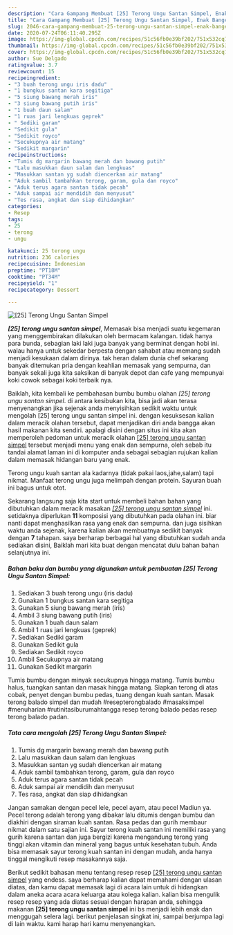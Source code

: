 ```yaml
---
description: "Cara Gampang Membuat [25] Terong Ungu Santan Simpel, Enak Banget"
title: "Cara Gampang Membuat [25] Terong Ungu Santan Simpel, Enak Banget"
slug: 2046-cara-gampang-membuat-25-terong-ungu-santan-simpel-enak-banget
date: 2020-07-24T06:11:40.295Z
image: https://img-global.cpcdn.com/recipes/51c56fb0e39bf202/751x532cq70/25-terong-ungu-santan-simpel-foto-resep-utama.jpg
thumbnail: https://img-global.cpcdn.com/recipes/51c56fb0e39bf202/751x532cq70/25-terong-ungu-santan-simpel-foto-resep-utama.jpg
cover: https://img-global.cpcdn.com/recipes/51c56fb0e39bf202/751x532cq70/25-terong-ungu-santan-simpel-foto-resep-utama.jpg
author: Sue Delgado
ratingvalue: 3.7
reviewcount: 15
recipeingredient:
- "3 buah terong ungu iris dadu"
- "1 bungkus santan kara segitiga"
- "5 siung bawang merah iris"
- "3 siung bawang putih iris"
- "1 buah daun salam"
- "1 ruas jari lengkuas geprek"
- " Sediki garam"
- "Sedikit gula"
- "Sedikit royco"
- "Secukupnya air matang"
- "Sedikit margarin"
recipeinstructions:
- "Tumis dg margarin bawang merah dan bawang putih"
- "Lalu masukkan daun salam dan lengkuas"
- "Masukkan santan yg sudah diencerkan air matang"
- "Aduk sambil tambahkan terong, garam, gula dan royco"
- "Aduk terus agara santan tidak pecah"
- "Aduk sampai air mendidih dan menyusut"
- "Tes rasa, angkat dan siap dihidangkan"
categories:
- Resep
tags:
- 25
- terong
- ungu

katakunci: 25 terong ungu 
nutrition: 236 calories
recipecuisine: Indonesian
preptime: "PT18M"
cooktime: "PT34M"
recipeyield: "1"
recipecategory: Dessert

---
```



![[25] Terong Ungu Santan Simpel](https://img-global.cpcdn.com/recipes/51c56fb0e39bf202/751x532cq70/25-terong-ungu-santan-simpel-foto-resep-utama.jpg)

<b><i>[25] terong ungu santan simpel</i></b>, Memasak bisa menjadi suatu kegemaran yang menggembirakan dilakukan oleh bermacam kalangan. tidak hanya para bunda, sebagian laki laki juga banyak yang berminat dengan hobi ini. walau hanya untuk sekedar berpesta dengan sahabat atau memang sudah menjadi kesukaan dalam dirinya. tak heran dalam dunia chef sekarang banyak ditemukan pria dengan keahlian memasak yang sempurna, dan banyak sekali juga kita saksikan di banyak depot dan cafe yang mempunyai koki cowok sebagai koki terbaik nya.

Baiklah, kita kembali ke pembahasan bumbu bumbu olahan <i>[25] terong ungu santan simpel</i>. di antara kesibukan kita, bisa jadi akan terasa menyenangkan jika sejenak anda menyisihkan sedikit waktu untuk mengolah [25] terong ungu santan simpel ini. dengan kesuksesan kalian dalam meracik olahan tersebut, dapat menjadikan diri anda bangga akan hasil makanan kita sendiri. apalagi disini dengan situs ini kita akan memperoleh pedoman untuk meracik olahan <u>[25] terong ungu santan simpel</u> tersebut menjadi menu yang enak dan sempurna, oleh sebab itu tandai alamat laman ini di komputer anda sebagai sebagian rujukan kalian dalam memasak hidangan baru yang enak.

Terong ungu kuah santan ala kadarnya (tidak pakai laos,jahe,salam) tapi nikmat. Manfaat terong ungu juga melimpah dengan protein. Sayuran buah ini bagus untuk otot.


Sekarang langsung saja kita start untuk membeli bahan bahan yang dibutuhkan dalam meracik masakan <u><i>[25] terong ungu santan simpel</i></u> ini. setidaknya diperlukan <b>11</b> komposisi yang dibutuhkan pada olahan ini. biar nanti dapat menghasilkan rasa yang enak dan sempurna. dan juga sisihkan waktu anda sejenak, karena kalian akan membuatnya sedikit banyak dengan <b>7</b> tahapan. saya berharap berbagai hal yang dibutuhkan sudah anda sediakan disini, Baiklah mari kita buat dengan mencatat dulu bahan bahan selanjutnya ini.

<!--inarticleads1-->

##### Bahan baku dan bumbu yang digunakan untuk pembuatan [25] Terong Ungu Santan Simpel:

1. Sediakan 3 buah terong ungu (iris dadu)
1. Gunakan 1 bungkus santan kara segitiga
1. Gunakan 5 siung bawang merah (iris)
1. Ambil 3 siung bawang putih (iris)
1. Gunakan 1 buah daun salam
1. Ambil 1 ruas jari lengkuas (geprek)
1. Sediakan  Sediki garam
1. Gunakan Sedikit gula
1. Sediakan Sedikit royco
1. Ambil Secukupnya air matang
1. Gunakan Sedikit margarin


Tumis bumbu dengan minyak secukupnya hingga matang. Tumis bumbu halus, tuangkan santan dan masak hingga matang. Siapkan terong di atas cobak, penyet dengan bumbu pedas, tuang dengan kuah santan. Masak terong balado simpel dan mudah #resepterongbalado #masaksimpel #menuharian #rutinitasiburumahtangga resep terong balado pedas resep terong balado padan. 

<!--inarticleads2-->

##### Tata cara mengolah [25] Terong Ungu Santan Simpel:

1. Tumis dg margarin bawang merah dan bawang putih
1. Lalu masukkan daun salam dan lengkuas
1. Masukkan santan yg sudah diencerkan air matang
1. Aduk sambil tambahkan terong, garam, gula dan royco
1. Aduk terus agara santan tidak pecah
1. Aduk sampai air mendidih dan menyusut
1. Tes rasa, angkat dan siap dihidangkan


Jangan samakan dengan pecel lele, pecel ayam, atau pecel Madiun ya. Pecel terong adalah terong yang dibakar lalu ditumis dengan bumbu dan diakhiri dengan siraman kuah santan. Rasa pedas dan gurih membaur nikmat dalam satu sajian ini. Sayur terong kuah santan ini memiliki rasa yang gurih karena santan dan juga bergizi karena mengandung terong yang tinggi akan vitamin dan mineral yang bagus untuk kesehatan tubuh. Anda bisa memasak sayur terong kuah santan ini dengan mudah, anda hanya tinggal mengikuti resep masakannya saja. 

Berikut sedikit bahasan menu tentang resep resep <u>[25] terong ungu santan simpel</u> yang endess. saya berharap kalian dapat memahami dengan ulasan diatas, dan kamu dapat memasak lagi di acara lain untuk di hidangkan dalam aneka acara acara keluarga atau kolega kalian. kalian bisa mengulik resep resep yang ada diatas sesuai dengan harapan anda, sehingga makanan <b>[25] terong ungu santan simpel</b> ini bs menjadi lebih enak dan menggugah selera lagi. berikut penjelasan singkat ini, sampai berjumpa lagi di lain waktu. kami harap hari kamu menyenangkan.
